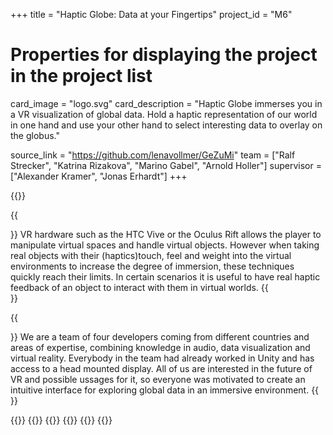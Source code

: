 +++
title = "Haptic Globe: Data at your Fingertips"
project_id = "M6"

# Properties for displaying the project in the project list
card_image = "logo.svg"
card_description = "Haptic Globe immerses you in a VR visualization of global data. Hold a haptic representation of our world in one hand and use your other hand to select interesting data to overlay on the globus."

source_link = "https://github.com/lenavollmer/GeZuMi"
team = ["Ralf Strecker", "Katrina Rizakova", "Marino Gabel", "Arnold Holler"]
supervisor = ["Alexander Kramer", "Jonas Erhardt"]
+++

{{<mediathek id="73fc815213cba6193247e9f2e057d364" title="Presentation">}}

{{<section title="The Objective">}}
VR hardware such as the HTC Vive or the Oculus Rift allows the player to manipulate virtual spaces and handle virtual objects. However when taking real objects with their (haptics)touch, feel and weight into the virtual environments to increase the degree of immersion, these techniques quickly reach their limits. In certain scenarios it is useful to have real haptic feedback of an object to interact with them in virtual worlds.
{{</section >}}

{{<section title="The Team">}}
We are a team of four developers coming from different countries and areas of expertise, combining knowledge in audio, data visualization and virtual reality. Everybody in the team had already worked in Unity and has access to a head mounted display. All of us are interested in the future of VR and possible ussages for it, so everyone was motivated to create an intuitive interface for exploring global data in an immersive environment.
{{</section >}}

{{<gallery>}}
{{<team-member image="marino.jpg" name="Marino Gabel">}}
{{<team-member image="ralf.png" name="Ralf Stracker">}}
{{<team-member image="kat.jpg" name="Katrina Rizakova">}}
{{<team-member image="arnold.jpg" name="Arnold Holler">}}
{{</gallery>}}
